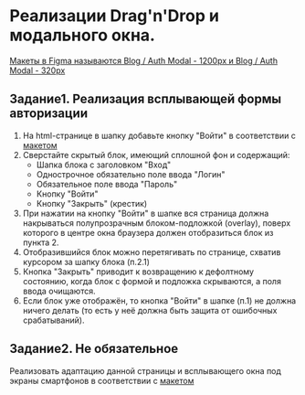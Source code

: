 # Реализации Drag'n'Drop и модального окна.

[Макеты в Figma называются Blog / Auth Modal - 1200px и Blog / Auth Modal - 320px](https://www.figma.com/file/v6sazZfEzITN3Fv0t6ozoZ/Blog?node-id=49%3A0&t=6ZxMkfpLtowOOlrb-1)

## Задание1. Реализация всплывающей формы авторизации

1. На html-странице в шапку добавьте кнопку "Войти" в соответствии с [макетом](https://github.com/RSTU-Citg-Space/web_lab/blob/frontend/AVB/Lab_6_DnD/Auth_Modal_1200px.png)
2. Сверстайте скрытый блок, имеющий сплошной фон и содержащий:
   * Шапка блока с заголовком "Вход"
   * Однострочное обязательно поле ввода "Логин"
   * Обязательное поле ввода "Пароль"
   * Кнопку "Войти"
   * Кнопку "Закрыть" (крестик)
2. При нажатии на кнопку "Войти" в шапке вся страница должна накрываться полупрозрачным блоком-подложкой (overlay), поверх которого в центре окна браузера должен отобразиться блок из пункта 2.
3. Отобразившийся блок можно перетягивать по странице, схватив курсором за шапку блока (п.2.1)
4. Кнопка "Закрыть" приводит к возвращению к дефолтному состоянию, когда блок с формой и подложка скрываются, а поля ввода очищаются.
5. Если блок уже отображён, то кнопка "Войти" в шапке (п.1) не должна ничего делать (то есть у неё должна быть защита от ошибочных срабатываний).


## Задание2. Не обязательное

Реализовать адаптацию данной страницы и всплывающего окна под экраны смартфонов в соответствии с [макетом](https://github.com/RSTU-Citg-Space/web_lab/blob/frontend/AVB/Lab_6_DnD/Auth_Modal_320px.png)
